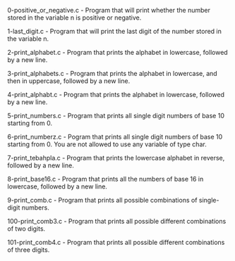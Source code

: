 0-positive_or_negative.c - Program that will print whether the number stored in the variable n is positive or negative.

1-last_digit.c - Program that will print the last digit of the number stored in the variable n.

2-print_alphabet.c - Program that prints the alphabet in lowercase, followed by a new line.

3-print_alphabets.c - Program that prints the alphabet in lowercase, and then in uppercase, followed by a new line.

4-print_alphabt.c - Program that prints the alphabet in lowercase, followed by a new line.

5-print_numbers.c - Program that prints all single digit numbers of base 10 starting from 0.

6-print_numberz.c - Pogram that prints all single digit numbers of base 10 starting from 0. You are not allowed to use any variable of type char. 

7-print_tebahpla.c - Program that prints the lowercase alphabet in reverse, followed by a new line.

8-print_base16.c - Program that prints all the numbers of base 16 in lowercase, followed by a new line.

9-print_comb.c - Program that prints all possible combinations of single-digit numbers.

100-print_comb3.c - Program that prints all possible different combinations of two digits.

101-print_comb4.c - Program that prints all possible different combinations of three digits.
